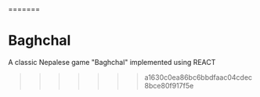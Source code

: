 =======
# Baghchal
A classic Nepalese game "Baghchal" implemented using REACT
>>>>>>> a1630c0ea86bc6bbdfaac04cdec8bce80f917f5e
